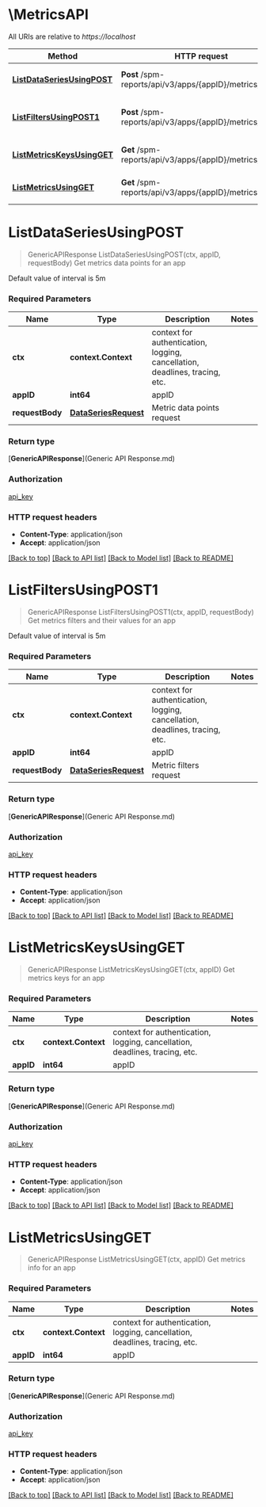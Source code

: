 # \MetricsAPI

All URIs are relative to *https://localhost*

| Method                                                               | HTTP request                                              | Description                                     |
| -------------------------------------------------------------------- | --------------------------------------------------------- | ----------------------------------------------- |
| [**ListDataSeriesUsingPOST**](MetricsAPI.md#ListDataSeriesUsingPOST) | **Post** /spm-reports/api/v3/apps/{appID}/metrics/data    | Get metrics data points for an app              |
| [**ListFiltersUsingPOST1**](MetricsAPI.md#ListFiltersUsingPOST1)     | **Post** /spm-reports/api/v3/apps/{appID}/metrics/filters | Get metrics filters and their values for an app |
| [**ListMetricsKeysUsingGET**](MetricsAPI.md#ListMetricsKeysUsingGET) | **Get** /spm-reports/api/v3/apps/{appID}/metrics/keys     | Get metrics keys for an app                     |
| [**ListMetricsUsingGET**](MetricsAPI.md#ListMetricsUsingGET)         | **Get** /spm-reports/api/v3/apps/{appID}/metrics          | Get metrics info for an app                     |


# **ListDataSeriesUsingPOST**
> GenericAPIResponse ListDataSeriesUsingPOST(ctx, appID, requestBody)
Get metrics data points for an app

Default value of interval is 5m

### Required Parameters

| Name            | Type                                          | Description                                                                 | Notes |
| --------------- | --------------------------------------------- | --------------------------------------------------------------------------- | ----- |
| **ctx**         | **context.Context**                           | context for authentication, logging, cancellation, deadlines, tracing, etc. |
| **appID**       | **int64**                                     | appID                                                                       |
| **requestBody** | [**DataSeriesRequest**](DataSeriesRequest.md) | Metric data points request                                                  |

### Return type

[**GenericAPIResponse**](Generic API Response.md)

### Authorization

[api_key](../README.md#api_key)

### HTTP request headers

 - **Content-Type**: application/json
 - **Accept**: application/json

[[Back to top]](#) [[Back to API list]](../README.md#documentation-for-api-endpoints) [[Back to Model list]](../README.md#documentation-for-models) [[Back to README]](../README.md)

# **ListFiltersUsingPOST1**
> GenericAPIResponse ListFiltersUsingPOST1(ctx, appID, requestBody)
Get metrics filters and their values for an app

Default value of interval is 5m

### Required Parameters

| Name            | Type                                          | Description                                                                 | Notes |
| --------------- | --------------------------------------------- | --------------------------------------------------------------------------- | ----- |
| **ctx**         | **context.Context**                           | context for authentication, logging, cancellation, deadlines, tracing, etc. |
| **appID**       | **int64**                                     | appID                                                                       |
| **requestBody** | [**DataSeriesRequest**](DataSeriesRequest.md) | Metric filters request                                                      |

### Return type

[**GenericAPIResponse**](Generic API Response.md)

### Authorization

[api_key](../README.md#api_key)

### HTTP request headers

 - **Content-Type**: application/json
 - **Accept**: application/json

[[Back to top]](#) [[Back to API list]](../README.md#documentation-for-api-endpoints) [[Back to Model list]](../README.md#documentation-for-models) [[Back to README]](../README.md)

# **ListMetricsKeysUsingGET**
> GenericAPIResponse ListMetricsKeysUsingGET(ctx, appID)
Get metrics keys for an app

### Required Parameters

| Name      | Type                | Description                                                                 | Notes |
| --------- | ------------------- | --------------------------------------------------------------------------- | ----- |
| **ctx**   | **context.Context** | context for authentication, logging, cancellation, deadlines, tracing, etc. |
| **appID** | **int64**           | appID                                                                       |

### Return type

[**GenericAPIResponse**](Generic API Response.md)

### Authorization

[api_key](../README.md#api_key)

### HTTP request headers

 - **Content-Type**: application/json
 - **Accept**: application/json

[[Back to top]](#) [[Back to API list]](../README.md#documentation-for-api-endpoints) [[Back to Model list]](../README.md#documentation-for-models) [[Back to README]](../README.md)

# **ListMetricsUsingGET**
> GenericAPIResponse ListMetricsUsingGET(ctx, appID)
Get metrics info for an app

### Required Parameters

| Name      | Type                | Description                                                                 | Notes |
| --------- | ------------------- | --------------------------------------------------------------------------- | ----- |
| **ctx**   | **context.Context** | context for authentication, logging, cancellation, deadlines, tracing, etc. |
| **appID** | **int64**           | appID                                                                       |

### Return type

[**GenericAPIResponse**](Generic API Response.md)

### Authorization

[api_key](../README.md#api_key)

### HTTP request headers

 - **Content-Type**: application/json
 - **Accept**: application/json

[[Back to top]](#) [[Back to API list]](../README.md#documentation-for-api-endpoints) [[Back to Model list]](../README.md#documentation-for-models) [[Back to README]](../README.md)
